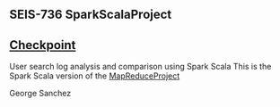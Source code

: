 ## SEIS-736 SparkScalaProject 
## [Checkpoint](https://checkpoint.riag.com)
>
User search log analysis and comparison using Spark Scala
This is the Spark Scala version of the [MapReduceProject](https://github.com/petabyte/MapReduceProject)
>
George Sanchez